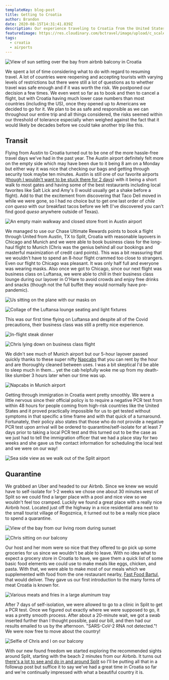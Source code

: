 ```yaml
---
templateKey: blog-post
title: Getting to Croatia
author: Brandon
date: 2020-08-15T14:31:41.839Z
description: Our experience traveling to Croatia from the United States
featuredimage: https://res.cloudinary.com/bctravel/image/upload/c_scale,f_auto,q_auto,w_1080/v1600528111/getting%20to%20croatia/IMG_20200728_030308_b9eq2i.jpg
tags:
  - croatia
  - airports
---
```

![View of sun setting over the bay from airbnb balcony in Croatia](https://res.cloudinary.com/bctravel/image/upload/c_scale,f_auto,q_auto,w_1080/v1598269458/getting%20to%20croatia/IMG_6859_oc5lyu.jpg "Croatian sunset")

We spent a lot of time considering what to do with regard to resuming travel. A lot of countries were reopening and accepting tourists with varying levels of restrictions but there were still a lot of questions as to whether travel was safe enough and if it was worth the risk. We postponed our decision a few times. We even went so far as to book and then to cancel a flight, but with Croatia having much lower case numbers than most countries (including the US), once they opened up to Americans we decided to go for it. We plan to be as safe and responsible as we can throughout our entire trip and all things considered, the risks seemed within our threshold of tolerance especially when weighed against the fact that it would likely be decades before we could take another trip like this.

## Transit

Flying from Austin to Croatia turned out to be one of the more hassle-free travel days we've had in the past year. The Austin airport definitely felt more on the empty side which may have been due to it being 8 am on a Monday but either way it was nice that checking our bags and getting through security took maybe ten minutes. Austin is still one of our favorite airports ([though I wouldn't want to be stuck there for 2 days](https://www.brandonandchris.com/blog/2020-04-09-getting-home/)) with it being a short walk to most gates and having some of the best restaurants including local favorites like Salt Lick and Amy's (I would usually get a shake before a flight). Add to that the excitement from discovering that Taco Deli moved in while we were gone, so I had no choice but to get one last order of *chile con queso* with our breakfast tacos before we left (I've discovered you can't find good *queso* anywhere outside of Texas).

![An empty main walkway and closed store front in Austin airport](https://res.cloudinary.com/bctravel/image/upload/c_scale,f_auto,q_auto,w_1080/v1598269437/getting%20to%20croatia/20200821_154041-COLLAGE_ryuzg3.jpg "Austin airport looking more empty than usual and most retail stores still closed.")

We managed to use our Chase Ultimate Rewards points to book a flight through United from Austin, TX to Split, Croatia with reasonable layovers in Chicago and Munich and we were able to book business class for the long-haul flight to Munich (Chris was the genius behind all our bookings and masterful maximization of credit card points). This was a bit reassuring that we wouldn't have to spend an 8-hour flight crammed too close to strangers. Even our flight to Chicago was pleasant. It was only half full and everyone was wearing masks. Also once we got to Chicago, since our next flight was business class on Luftansa, we were able to chill in their business class lounge during our layover in O'Hare to avoid crowds and enjoy free drinks and snacks (though not the full buffet they would normally have pre-pandemic).

![Us sitting on the plane with our masks on](https://res.cloudinary.com/bctravel/image/upload/c_scale,f_auto,q_auto,w_1080/v1598269430/getting%20to%20croatia/IMG_20200727_105731_uipcoy.jpg "Our flight from Austin to Chicago")

![Collage of the Luftansa lounge seating and light fixtures](https://res.cloudinary.com/bctravel/image/upload/c_scale,f_auto,q_auto,w_1080/v1598269445/getting%20to%20croatia/IMG_6824-COLLAGE_qoqtlx.jpg "In the Luftansa lounge. Chris is always captivated by pretty light fixtures.")

This was our first time flying on Luftansa and despite all of the Covid precautions, their business class was still a pretty nice experience.

![In-flight steak dinner](https://res.cloudinary.com/bctravel/image/upload/c_scale,f_auto,q_auto,w_1080/v1598269452/getting%20to%20croatia/IMG_6840_k38az7.jpg "Luftansa's reduced menu options were still delicious")

![Chris lying down on business class flight](https://res.cloudinary.com/bctravel/image/upload/c_scale,f_auto,q_auto,w_1080/v1600528111/getting%20to%20croatia/IMG_20200728_030308_b9eq2i.jpg "Chris was able to get quite comfy")

We didn't see much of Munich airport but our 5-hour layover passed quickly thanks to these super nifty [Napcabs](https://www.napcabs.com/) that you can rent by the hour and are thoroughly cleaned between uses. I was a bit skeptical I'd be able to sleep much in them... yet the cab helpfully woke me up from my death-like slumber 3 hours later when our time was up.

![Napcabs in Munich airport](https://res.cloudinary.com/bctravel/image/upload/c_scale,f_auto,q_auto,w_1080/v1598269561/getting%20to%20croatia/IMG_20200728_091900-COLLAGE_xkd0ee.jpg "We each got our own Napcab since the beds were a bit too small for two people")

Getting through immigration in Croatia went pretty smoothly. We were a little nervous since their official policy is to require a negative PCR test from within 48 hours for people coming from high-risk countries like the United States and it proved practically impossible for us to get tested without symptoms in that specific a time frame and with that quick of a turnaround. Fortunately, their policy also states that those who do not provide a negative PCR test upon arrival will be ordered to quarantine/self-isolate for at least 7 days prior to taking a local PCR test and this turned out to be the case as we just had to tell the immigration officer that we had a place stay for two weeks and she gave us the contact information for scheduling the local test and we were on our way!

![Sea side view as we walk out of the Split airport](https://res.cloudinary.com/bctravel/image/upload/c_scale,f_auto,q_auto,w_1080/v1598539816/getting%20to%20croatia/IMG_20200728_165131_yxgwfi.jpg "Walking out of the airport, the first of many times we were struck by Croatia's beautiful scenery")

## Quarantine

We grabbed an Uber and headed to our Airbnb. Since we knew we would have to self-isolate for 1-2 weeks we chose one about 30 minutes west of Split so we could find a larger place with a pool and nice view so we wouldn't feel too cramped. Luckily we found a great place with a really nice Airbnb host. Located just off the highway in a nice residential area next to the small tourist village of Rogoznica, it turned out to be a really nice place to spend a quarantine.

![View of the bay from our living room during sunset](https://res.cloudinary.com/bctravel/image/upload/c_scale,f_auto,q_auto,w_1080/v1598269462/getting%20to%20croatia/IMG_6854_mxrmzb.jpg "The view from the living room")

![Chris sitting on our balcony](https://res.cloudinary.com/bctravel/image/upload/c_scale,f_auto,q_auto,w_1080/v1598538463/getting%20to%20croatia/IMG_20200730_193333_1_heicmm.jpg "Enjoying a glass of wine on the balcony")

Our host and her mom were so nice that they offered to go pick up some groceries for us since we wouldn't be able to leave. With no idea what to expect a grocery store in Croatia to have, we gave them a quick list of some basic food elements we could use to make meals like eggs, chicken, and pasta. With that, we were able to make most of our meals which we supplemented with food from the one restaurant nearby, [Fast Food Bartul](https://web.facebook.com/fastfoodbartul/?_rdc=1&_rdr), that would deliver. They gave us our first introduction to the many forms of meat Croatia is known for.

![Various meats and fries in a large aluminum tray](https://res.cloudinary.com/bctravel/image/upload/c_scale,f_auto,q_auto,w_1080/v1598269442/getting%20to%20croatia/IMG_20200731_161712_tdjpzw.jpg "The meat platter from Fast food Bartul")

After 7 days of self-isolation, we were allowed to go to a clinic in Split to get a PCR test. Once we figured out exactly where we were supposed to go, it was a pretty smooth process. After about a 20-minute wait, we got a swab inserted further than I thought possible, paid our bill, and then had our results emailed to us by the afternoon. "SARS-CoV-2 RNA not detected."! We were now free to move about the country!

![Selfie of Chris and I on our balcony](https://res.cloudinary.com/bctravel/image/upload/c_scale,f_auto,q_auto,w_1080/v1598269445/getting%20to%20croatia/IMG_20200731_195437_rdmxo9.jpg)

With our new found freedom we started exploring the recommended sights around Split, starting with the beach 2 minutes from our Airbnb. It turns out [there's a lot to see and do in and around Split](/blog/2018-08-21-around-split) so I'll be putting all that in a followup post but suffice it to say we've had a great time in Croatia so far and we're continually impressed with what a beautiful country it is.